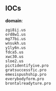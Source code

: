 
## IOCs

__domain__:

```text
zgi8ij.us
ord8w1.us
mg77bi.us
wnsukh.us
y1ly6n.us
fdca5.us
xwc30.us
sloe2.us
pictidentifyive.pro
gratsuccessfic.pro
emesispushship.pro
everybodyform.pro
brontalreadyture.pro
```